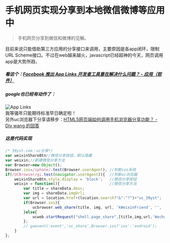 # 手机网页实现分享到本地微信微博等应用中

>手机网页分享到微信和微博的见解。

目前来说只能借助第三方应用的分享接口来调用，主要原因是各app闭环，限制 URL Scheme接口。不过在web越来越火，javascript已经超神的今天，网页调用app是大势所趋，
##### 看这个：[Facebook 推出 App Links 开发者工具意在解决什么问题？ - 应用（软件）](http://www.zhihu.com/question/23609812)
##### google也已经有动作了：
![App Links](/static/img/1c5ca088b262d06ce08f4bc25b95b0b4_r.jpg)  
我等骚年只能期待标准早日确定啦！  
另外uc浏览器下分享请移步：[HTML5网页端如何调用手机浏览器分享功能？ - Div wang 的回答](http://www.zhihu.com/question/24577266/answer/41498951?group_id=564848166613225472)
##### 这是代码实现
```javascript
/* 39yst.com：uc分享*/
var weixinShareBtn//微信分享按钮，默认隐藏
var weixin;//新建微信分享方法
var Browser=new Object(); 
Browser.ios=/iphone/.test(Browser.userAgent); //判断ios系统
if(/UCBrowser/gi.test(navigator.userAgent)){  //判断uc浏览器
    weixinShareBtn.style.display = 'block';   //微信分享按钮
    weixin = function(){                      //微信分享方法
        var title = shareData.desc;
        var img = shareData.imgUrl;
        var url = location.href+(location.search?"&":"?")+"uc_39yst";
        if(Browser.ios){
            ucbrowser.web_share(title, img, url, 'kWeixinFriend', '', '@39yst', '');
        }else{
            ucweb.startRequest("shell.page_share",[title,img,url,'WechatTimeline','','',''])
        };
        // gaevent('event','uc_share',Browser.ios?'ios':'android');
    }
};
```